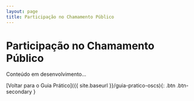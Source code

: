 ```yaml
---
layout: page
title: Participação no Chamamento Público
---
```


# Participação no Chamamento Público

Conteúdo em desenvolvimento...

[Voltar para o Guia Prático]({{ site.baseurl }}/guia-pratico-oscs){: .btn .btn-secondary }

